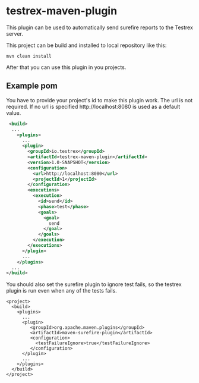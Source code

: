 # testrex-maven-plugin

This plugin can be used to automatically send surefire reports to the Testrex server.

This project can be build and installed to local repository like this:

```
mvn clean install
```

After that you can use this plugin in you projects.

## Example pom
You have to provide your project's id to make this plugin work. The url is not required. If no url is specified http://localhost:8080 is used as a default value.
```xml
 <build>
  ...
    <plugins>
      ...
      <plugin>
        <groupId>io.testrex</groupId>
        <artifactId>testrex-maven-plugin</artifactId>
        <version>1.0-SNAPSHOT</version>
        <configuration>
          <url>http://localhost:8080</url>
          <projectId>1</projectId>
        </configuration>
        <executions>
          <execution>
            <id>send</id>
            <phase>test</phase>
            <goals>
              <goal>
                send
              </goal>
            </goals>
          </execution>
        </executions>
      </plugin>
      ...
    </plugins>
  ...
</build>
```

You should also set the surefire plugin to ignore test fails, so the testrex plugin is run even when any of the tests fails.

```
<project>
  <build>
    <plugins>
      ...
      <plugin>
         <groupId>org.apache.maven.plugins</groupId>
         <artifactId>maven-surefire-plugin</artifactId>
         <configuration>
           <testFailureIgnore>true</testFailureIgnore>
         </configuration>
      </plugin>
      ...
    </plugins>
  </build>
</project>
```